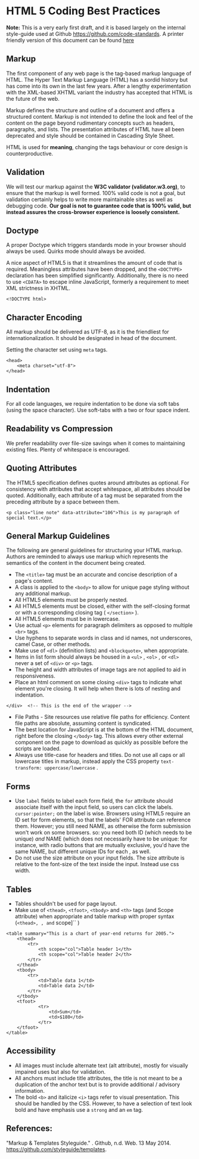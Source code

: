 


# HTML 5 Coding Best Practices

**Note:** This is a very early first draft, and it is based largely on the internal style-guide used at Github https://github.com/code-standards. A printer friendly version of this document can be found [here](http://sweb2.dmit.nait.ca/mday/html/coding-practice.html)

## Markup

The first component of any web page is the tag-based markup language of HTML. The Hyper Text Markup Language (HTML) has a sordid history but has come into its own in the last few years. After a lengthy experimentation with the XML-based XHTML variant the industry has accepted that HTML is the future of the web.

Markup defines the structure and outline of a document and offers a structured content. Markup is not intended to define the look and feel of the content on the page beyond rudimentary concepts such as headers, paragraphs, and lists. The presentation attributes of HTML have all been deprecated and style should be contained in Cascading Style Sheet.

HTML is used for **meaning**, changing the tags behaviour or core design is counterproductive.

## Validation

We will test our markup against the **W3C validator (validator.w3.org)**, to ensure that the markup is well formed. 100% valid code is not a goal, but validation certainly helps to write more maintainable sites as well as debugging code. **Our goal is not to guarantee code that is 100% valid, but instead assures the cross-browser experience is loosely consistent.**

## Doctype

A proper Doctype which triggers standards mode in your browser should always be used. Quirks mode should always be avoided.

A nice aspect of HTML5 is that it streamlines the amount of code that is required. Meaningless attributes have been dropped, and the ``<DOCTYPE>`` declaration has been simplified significantly. Additionally, there is no need to use ``<CDATA>`` to escape inline JavaScript, formerly a requirement to meet XML strictness in XHTML.

```
<!DOCTYPE html> 
```

## Character Encoding

All markup should be delivered as UTF-8, as it is the friendliest for internationalization. It should be designated in head of the document.

Setting the character set using ``meta`` tags.

```
<head>
    <meta charset="utf-8">
</head>
```

## Indentation

For all code languages, we require indentation to be done via soft tabs (using the space character). Use soft-tabs with a two or four space indent.

## Readability vs Compression

We prefer readability over file-size savings when it comes to maintaining existing files. Plenty of whitespace is encouraged.

## Quoting Attributes

The HTML5 specification defines quotes around attributes as optional. For consistency with attributes that accept whitespace, all attributes should be quoted. Additionally, each attribute of a tag must be separated from the preceding attribute by a space between them.

```
<p class="line note" data-attribute="106">This is my paragraph of special text.</p> 
```

## General Markup Guidelines

The following are general guidelines for structuring your HTML markup. Authors are reminded to always use markup which represents the semantics of the content in the document being created.

* The ``<title>`` tag must be an accurate and concise description of a page's content.
* A class is applied to the ``<body>`` to allow for unique page styling without any additional markup.
* All HTML5 elements must be properly nested.
* All HTML5 elements must be closed, either with the self-closing format or with a corresponding closing tag ( ``</section>`` ).
* All HTML5 elements must be in lowercase.
* Use actual ``<p>`` elements for paragraph delimiters as opposed to multiple ``<br>`` tags.
* Use hyphens to separate words in class and id names, not underscores, camel Case, or other methods.
* Make use of ``<dl>`` (definition lists) and ``<blockquote>``, when appropriate.
* Items in list form should always be housed in a ``<ul>`` , ``<ol>`` , or ``<dl>`` never a set of ``<div>`` or ``<p>`` tags.
* The height and width attributes of image tags are not applied to aid in responsiveness.
* Place an html comment on some closing ``<div>`` tags to indicate what element you're closing. It will help when there is lots of nesting and indentation.

```
</div>  <!-- This is the end of the wrapper --> 
```

* File Paths - Site resources use relative file paths for efficiency. Content file paths are absolute, assuming content is syndicated.
* The best location for JavaScript is at the bottom of the HTML document, right before the closing ``</body>`` tag. This allows every other external component on the page to download as quickly as possible before the scripts are loaded.
* Always use title-case for headers and titles. Do not use all caps or all lowercase titles in markup, instead apply the CSS property ``text-transform: uppercase/lowercase`` .

## Forms

* Use ``label`` fields to label each form field, the ``for`` attribute should associate itself with the input field, so users can click the labels. ``cursor:pointer;`` on the label is wise. Browsers using HTML5 require an ID set for form elements, so that the labels' FOR attribute can reference them. However; you still need NAME, as otherwise the form submission won't work on some browsers. so: you need both ID (which needs to be unique) *and* NAME (which does not necessarily have to be unique: for instance, with radio buttons that are mutually exclusive, you'd have the same NAME, but different unique IDs for each , as well.
* Do not use the size attribute on your input fields. The size attribute is relative to the font-size of the text inside the input. Instead use css width.

## Tables

* Tables shouldn't be used for page layout.
* Make use of ``<thead>``, ``<tfoot>``, ``<tbody>`` and ``<th>`` tags (and Scope attribute) when appropriate and table markup with proper syntax (``<thead>, ``<tfoot>``, ``<tbody>`` and ``<th> scope]`` )

```
<table summary="This is a chart of year-end returns for 2005.">
    <thead>
        <tr>
            <th scope="col">Table header 1</th>
            <th scope="col">Table header 2</th>
        </tr>
    </thead>
    <tbody>
        <tr>
            <td>Table data 1</td>
            <td>Table data 2</td>
        </tr>
    </tbody>
    <tfoot>
            <tr>
                <td>Sum</td>
                <td>$180</td>
            </tr>
    </tfoot>
</table>
 ```
    
## Accessibility

* All images must include alternate text (alt attribute), mostly for visually impaired uses but also for validation.
* All anchors must include title attributes, the title is not meant to be a duplication of the anchor text but is to provide additional / advisory information.
* The bold ``<b>`` and italicize ``<i>`` tags refer to visual presentation. This should be handled by the CSS. However, to have a selection of text look bold and have emphasis use a ``strong`` and an ``em`` tag.

## References:

"Markup &amp; Templates Styleguide." . Github, n.d. Web. 13 May 2014. https://github.com/styleguide/templates.


  